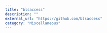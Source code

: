 ```yaml
---
title: "blsaccess"
description: ""
external_url: "https://github.com/blsaccess"
category: "Miscellaneous"
---
```

